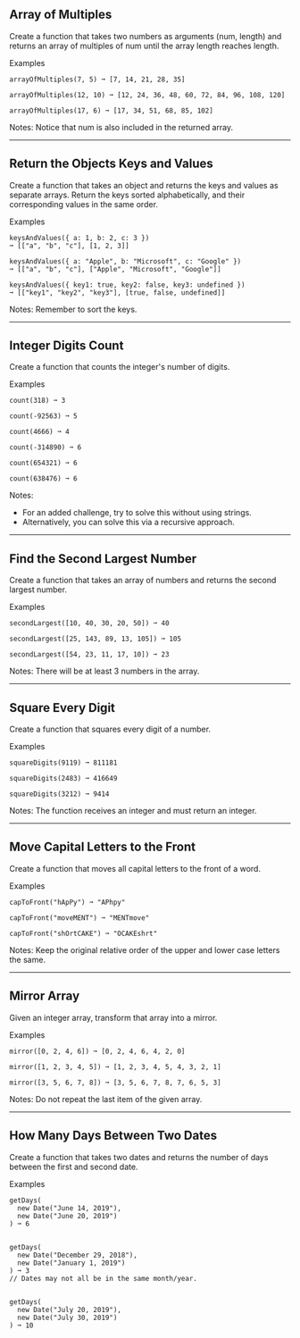 ## Array of Multiples

Create a function that takes two numbers as arguments (num, length) and returns an array of multiples of num until the array length reaches length.

Examples

```
arrayOfMultiples(7, 5) ➞ [7, 14, 21, 28, 35]

arrayOfMultiples(12, 10) ➞ [12, 24, 36, 48, 60, 72, 84, 96, 108, 120]

arrayOfMultiples(17, 6) ➞ [17, 34, 51, 68, 85, 102]
```

Notes: Notice that num is also included in the returned array.

---

## Return the Objects Keys and Values

Create a function that takes an object and returns the keys and values as separate arrays. Return the keys sorted alphabetically, and their corresponding values in the same order.

Examples

```
keysAndValues({ a: 1, b: 2, c: 3 })
➞ [["a", "b", "c"], [1, 2, 3]]

keysAndValues({ a: "Apple", b: "Microsoft", c: "Google" })
➞ [["a", "b", "c"], ["Apple", "Microsoft", "Google"]]

keysAndValues({ key1: true, key2: false, key3: undefined })
➞ [["key1", "key2", "key3"], [true, false, undefined]]
```

Notes: Remember to sort the keys.

---

## Integer Digits Count

Create a function that counts the integer's number of digits.

Examples

```
count(318) ➞ 3

count(-92563) ➞ 5

count(4666) ➞ 4

count(-314890) ➞ 6

count(654321) ➞ 6

count(638476) ➞ 6
```

Notes:

- For an added challenge, try to solve this without using strings.
- Alternatively, you can solve this via a recursive approach.

---

## Find the Second Largest Number

Create a function that takes an array of numbers and returns the second largest number.

Examples

```
secondLargest([10, 40, 30, 20, 50]) ➞ 40

secondLargest([25, 143, 89, 13, 105]) ➞ 105

secondLargest([54, 23, 11, 17, 10]) ➞ 23
```

Notes: There will be at least 3 numbers in the array.

---

## Square Every Digit

Create a function that squares every digit of a number.

Examples

```
squareDigits(9119) ➞ 811181

squareDigits(2483) ➞ 416649

squareDigits(3212) ➞ 9414

```

Notes: The function receives an integer and must return an integer.

---

## Move Capital Letters to the Front

Create a function that moves all capital letters to the front of a word.

Examples

```
capToFront("hApPy") ➞ "APhpy"

capToFront("moveMENT") ➞ "MENTmove"

capToFront("shOrtCAKE") ➞ "OCAKEshrt"
```

Notes: Keep the original relative order of the upper and lower case letters the same.

---

## Mirror Array

Given an integer array, transform that array into a mirror.

Examples

```
mirror([0, 2, 4, 6]) ➞ [0, 2, 4, 6, 4, 2, 0]

mirror([1, 2, 3, 4, 5]) ➞ [1, 2, 3, 4, 5, 4, 3, 2, 1]

mirror([3, 5, 6, 7, 8]) ➞ [3, 5, 6, 7, 8, 7, 6, 5, 3]
```

Notes: Do not repeat the last item of the given array.

---

## How Many Days Between Two Dates

Create a function that takes two dates and returns the number of days between the first and second date.

Examples

```
getDays(
  new Date("June 14, 2019"),
  new Date("June 20, 2019")
) ➞ 6


getDays(
  new Date("December 29, 2018"),
  new Date("January 1, 2019")
) ➞ 3
// Dates may not all be in the same month/year.


getDays(
  new Date("July 20, 2019"),
  new Date("July 30, 2019")
) ➞ 10
```
